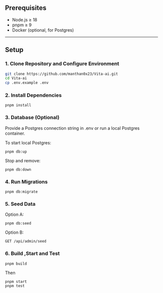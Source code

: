 ## Prerequisites

- Node.js ≥ 18  
- pnpm ≥ 9  
- Docker (optional, for Postgres)

---

## Setup

### 1. Clone Repository  and Configure Environment
```bash
git clone https://github.com/manthan0x23/Vita-ai.git
cd Vita-ai
cp .env.example .env
```

### 2. Install Dependencies
```
pnpm install
```

### 3. Database (Optional)
Provide a Postgres connection string in .env or run a local Postgres container.

To start local Postgres:
```
pnpm db:up
```
Stop and remove:
```
pnpm db:down
```

### 4. Run Migrations
```
pnpm db:migrate
```

### 5. Seed Data
Option A:
```
pnpm db:seed
```
Option B:
```
GET /api/admin/seed
```

### 6. Build ,Start and Test
```
pnpm build 
```
Then
```
pnpm start
pnpm test
```
